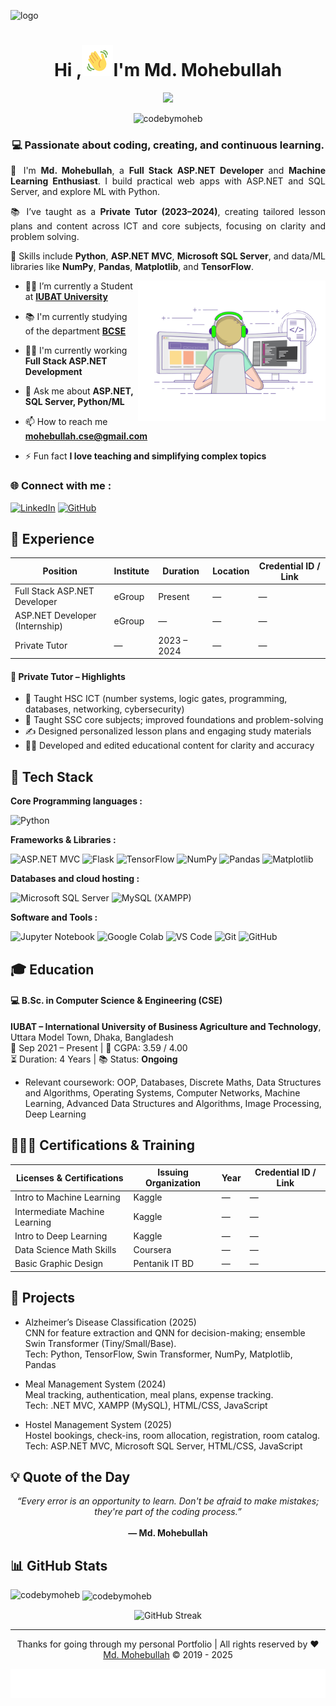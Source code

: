 <!--Banar Section Start-->

![logo](.assets\img\github-bannar.png)

<!--Banar Section End-->

<!--Title & Typography Section End-->
<h1 align="center">Hi ,<img src="./assets/img/Wave.gif" height="50px" width="50px">I'm Md. Mohebullah</h1>

<p align="center">
    <img src="https://readme-typing-svg.herokuapp.com/?font=Righteous&size=20&center=true&vCenter=true&width=435&height=70&duration=4000&lines=Full+Stack+ASP.NET+Developer;Machine+Learning+Enthusiast;welcome+to+my+profile;"/>
<!--Title & Typography Section End-->

<!--pofiel view Section start-->
<p align="center"> <img src="https://komarev.com/ghpvc/?username=codebymoheb&label=Profile%20views&color=0e75b6&style=flat" alt="codebymoheb" /> </p>
<!--pofiel view Section end-->

<!-- Header subtitle area start -->
<section align="center" style="text-align: justify;">
  <h3 style="text-align: center;">💻 Passionate about coding, creating, and continuous learning.</h3>

  <p>
    👋 I'm <strong>Md. Mohebullah</strong>, a <strong>Full Stack ASP.NET Developer</strong> and <strong>Machine Learning Enthusiast</strong>. I build practical web apps with ASP.NET and SQL Server, and explore ML with Python.
  </p>

  <p>
    📚 I’ve taught as a <strong>Private Tutor (2023–2024)</strong>, creating tailored lesson plans and content across ICT and core subjects, focusing on clarity and problem solving.
  </p>

  <p>
    🔧 Skills include <strong>Python</strong>, <strong>ASP.NET MVC</strong>, <strong>Microsoft SQL Server</strong>, and data/ML libraries like <strong>NumPy</strong>, <strong>Pandas</strong>, <strong>Matplotlib</strong>, and <strong>TensorFlow</strong>.
  </p>
</section>

<!-- Header subtitle area end -->

<!--Body Right Section start-->
<img align="right" alt="coding" width="300" src="./assets/img/live-coding.gif">
<!--Body Right Section End-->

<!--Body Left Section Start-->

- 👨‍🎓 I’m currently a Student at **[IUBAT University](https://iubat.edu/)**

- 📚 I'm currently studying of the department **[BCSE](https://cse.iubat.edu/)**

- 👨‍💻 I'm currently working **Full Stack ASP.NET Development**

- 💬 Ask me about **ASP.NET, SQL Server, Python/ML**

- 📫 How to reach me **<mohebullah.cse@gmail.com>**

- ⚡ Fun fact **I love teaching and simplifying complex topics**
<!--Body Left Section End-->

<!--Connect with me Section Start-->
<h3 align="left"> 🌐 Connect with me :</h3>

[![LinkedIn](https://img.shields.io/badge/LinkedIn-%230077B5.svg?logo=linkedin&logoColor=white)](https://linkedin.com/in/codebymoheb)
[![GitHub](https://img.shields.io/badge/GitHub-%23121011.svg?logo=github&logoColor=white)](https://github.com/codebymoheb)

<!--Connect with me Section End-->

## 💼 Experience

| Position                         | Institute | Duration         | Location              | Credential ID / Link |
| -------------------------------- | --------- | ---------------- | --------------------- | -------------------- |
| Full Stack ASP.NET Developer     | eGroup    | Present          | —                     | —                    |
| ASP.NET Developer (Internship)   | eGroup    | —                | —                     | —                    |
| Private Tutor                    | —         | 2023 – 2024      | —                     | —                    |

#### 🎯 Private Tutor – Highlights

- 🧠 Taught HSC ICT (number systems, logic gates, programming, databases, networking, cybersecurity)
- 📘 Taught SSC core subjects; improved foundations and problem-solving
- ✍️ Designed personalized lesson plans and engaging study materials
- 🧑‍🏫 Developed and edited educational content for clarity and accuracy

<!-- Developer Hub section start -->

## 🧰 Tech Stack

**Core Programming languages :**

![Python](https://img.shields.io/badge/python-3670A0.svg?style=for-the-badge&logo=python&logoColor=ffdd54)

**Frameworks & Libraries :**

![ASP.NET MVC](https://img.shields.io/badge/ASP.NET_MVC-5C2D91?style=for-the-badge&logo=.net&logoColor=white)
![Flask](https://img.shields.io/badge/Flask-000000.svg?style=for-the-badge&logo=flask&logoColor=white)
![TensorFlow](https://img.shields.io/badge/TensorFlow-FF6F00.svg?style=for-the-badge&logo=tensorflow&logoColor=white)
![NumPy](https://img.shields.io/badge/numpy-013243.svg?style=for-the-badge&logo=numpy&logoColor=white)
![Pandas](https://img.shields.io/badge/pandas-150458.svg?style=for-the-badge&logo=pandas&logoColor=white)
![Matplotlib](https://img.shields.io/badge/Matplotlib-11557c.svg?style=for-the-badge)

**Databases and cloud hosting :**

![Microsoft SQL Server](https://img.shields.io/badge/Microsoft%20SQL%20Server-CC2927?style=for-the-badge&logo=microsoft%20sql%20server&logoColor=white)
![MySQL (XAMPP)](https://img.shields.io/badge/mysql-4479A1.svg?style=for-the-badge&logo=mysql&logoColor=white)

**Software and Tools :**

![Jupyter Notebook](https://img.shields.io/badge/Jupyter-FA0F00?style=for-the-badge&logo=jupyter&logoColor=white)
![Google Colab](https://img.shields.io/badge/Google%20Colab-F9AB00?style=for-the-badge&logo=googlecolab&logoColor=white)
![VS Code](https://img.shields.io/badge/VS_Code-007ACC?style=for-the-badge&logo=visual-studio-code&logoColor=white)
![Git](https://img.shields.io/badge/git-%23F05033.svg?style=for-the-badge&logo=git&logoColor=white)
![GitHub](https://img.shields.io/badge/github-%23121011.svg?style=for-the-badge&logo=github&logoColor=white)

<!-- Developer Hub section end -->

## 🎓 Education

#### 💻 B.Sc. in Computer Science & Engineering (CSE)

**IUBAT – International University of Business Agriculture and Technology**, Uttara Model Town, Dhaka, Bangladesh  
📅 Sep 2021 – Present | 🎯 CGPA: 3.59 / 4.00  
⏳ Duration: 4 Years | 📚 Status: **Ongoing**

- Relevant coursework: OOP, Databases, Discrete Maths, Data Structures and Algorithms, Operating Systems, Computer Networks, Machine Learning, Advanced Data Structures and Algorithms, Image Processing, Deep Learning

<!--Certification Section Start-->

## 👨🏻‍🎓 Certifications & Training

| Licenses & Certifications              | Issuing Organization | Year | Credential ID / Link |
| -------------------------------------- | -------------------- | ---- | -------------------- |
| Intro to Machine Learning              | Kaggle               | —    | —                    |
| Intermediate Machine Learning          | Kaggle               | —    | —                    |
| Intro to Deep Learning                 | Kaggle               | —    | —                    |
| Data Science Math Skills               | Coursera             | —    | —                    |
| Basic Graphic Design                   | Pentanik IT BD       | —    | —                    |

<!--Certification Section end-->

## 🧪 Projects

- Alzheimer’s Disease Classification (2025)  
  CNN for feature extraction and QNN for decision-making; ensemble Swin Transformer (Tiny/Small/Base).  
  Tech: Python, TensorFlow, Swin Transformer, NumPy, Matplotlib, Pandas

- Meal Management System (2024)  
  Meal tracking, authentication, meal plans, expense tracking.  
  Tech: .NET MVC, XAMPP (MySQL), HTML/CSS, JavaScript

- Hostel Management System (2025)  
  Hostel bookings, check-ins, room allocation, registration, room catalog.  
  Tech: ASP.NET MVC, Microsoft SQL Server, HTML/CSS, JavaScript

## 💡 Quote of the Day

<div align="center">
  <em>“Every error is an opportunity to learn. Don't be afraid to make mistakes; they're part of the coding process.”</em>  
  <br/><br/>
  <strong> — Md. Mohebullah</strong>
</div>

## 📊 GitHub Stats

<p><img align="left" src="https://github-readme-stats.vercel.app/api/top-langs?username=codebymoheb&show_icons=true&locale=en&layout=compact" alt="codebymoheb" /></p>

<p>&nbsp;<img align="center" src="https://github-readme-stats.vercel.app/api?username=codebymoheb&show_icons=true&locale=en" alt="codebymoheb" /></p>

<p align="center">
  <img src="https://github-readme-streak-stats.herokuapp.com/?user=codebymoheb" alt="GitHub Streak" />
</p>

<!-- footer section start -->
<hr>
<p align="center" target="_blank">Thanks for going through my personal Portfolio | All rights reserved by ❤️ <a href="https://www.linkedin.com/in/codebymoheb/">Md. Mohebullah</a> © 2019 - 2025</p>

![logo](./assets/img/footer%20img.svg)

<!-- footer section end -->

